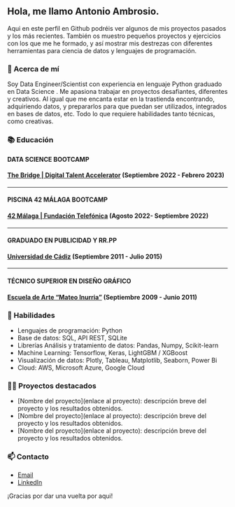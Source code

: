 ## Hola, me llamo Antonio Ambrosio. 

Aqui en este perfil en Github podréis ver algunos de mis proyectos pasados y los más recientes. También os muestro pequeños proyectos y ejercicios con los que me he formado, y así mostrar mis destrezas con diferentes herramientas para ciencia de datos y lenguajes de programación. 

### 📝 Acerca de mí

Soy Data Engineer/Scientist con experiencia en lenguaje Python graduado en Data Science . Me apasiona trabajar en proyectos desafiantes, diferentes y creativos. Al igual que me encanta estar en la trastienda encontrando, adquiriendo datos, y prepararlos para que puedan ser utilizados, integrados en bases de datos, etc. Todo lo que requiere habilidades tanto técnicas, como creativas.

### 📚 Educación

#### DATA SCIENCE BOOTCAMP
#### [The Bridge | Digital Talent Accelerator](https://www.thebridge.tech/) (Septiembre 2022 - Febrero 2023)

---
#### PISCINA 42 MÁLAGA BOOTCAMP
#### [42 Málaga | Fundación Telefónica](https://www.42malaga.com/) (Agosto 2022- Septiembre 2022)

---
#### GRADUADO EN PUBLICIDAD Y RR.PP
#### [Universidad de Cádiz](https://campusvirtual.uca.es/) (Septiembre 2011 - Julio 2015)

---
#### TÉCNICO SUPERIOR EN DISEÑO GRÁFICO
#### [Escuela de Arte “Mateo Inurria”](http://www.escueladeartedecordoba.es/) (Septiembre 2009 - Junio 2011)


### 🚀 Habilidades

- Lenguajes de programación: Python
- Base de datos: SQL, API REST, SQLite
- Librerías Análisis y tratamiento de datos: Pandas, Numpy, Scikit-learn
- Machine Learning: Tensorflow, Keras, LightGBM / XGBoost
- Visualización de datos: Plotly, Tableau, Matplotlib, Seaborn, Power Bi
- Cloud: AWS, Microsoft Azure, Google Cloud 

### 👨‍💻 Proyectos destacados

- [Nombre del proyecto](enlace al proyecto): descripción breve del proyecto y los resultados obtenidos.
- [Nombre del proyecto](enlace al proyecto): descripción breve del proyecto y los resultados obtenidos.
- [Nombre del proyecto](enlace al proyecto): descripción breve del proyecto y los resultados obtenidos.

### 📫 Contacto

- [Email](a.ambrosioprats@gmail.com)
- [LinkedIn](https://www.linkedin.com/in/antonio-ambrosio-data-engineer/)

¡Gracias por dar una vuelta por aqui! 
